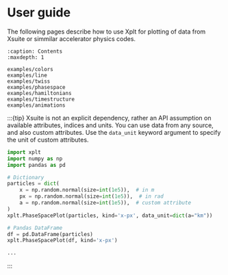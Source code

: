 
# User guide

The following pages describe how to use Xplt for plotting of data from Xsuite or simmilar accelerator physics codes.

```{toctree}
:caption: Contents
:maxdepth: 1

examples/colors
examples/line
examples/twiss
examples/phasespace
examples/hamiltonians
examples/timestructure
examples/animations
```

:::{tip}
Xsuite is not an explicit dependency, rather an API assumption on available attributes, indices and units. You can use data from any source, and also custom attributes. Use the `data_unit` keyword argument to specify the unit of custom attributes.

```python
import xplt
import numpy as np
import pandas as pd

# Dictionary
particles = dict(
    x = np.random.normal(size=int(1e5)),  # in m
    px = np.random.normal(size=int(1e5)),  # in rad
    a = np.random.normal(size=int(1e5)),  # custom attribute
)
xplt.PhaseSpacePlot(particles, kind='x-px', data_unit=dict(a="km"))

# Pandas DataFrame
df = pd.DataFrame(particles)
xplt.PhaseSpacePlot(df, kind='x-px')

...
```

:::
